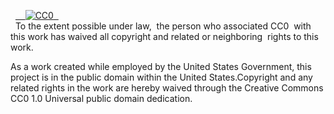 <p xmlns:dct="http://purl.org/dc/terms/">  <a rel="license"     href="http://creativecommons.org/publicdomain/zero/1.0/">    <img src="http://i.creativecommons.org/p/zero/1.0/88x31.png" style="border-style: none;" alt="CC0" />  </a>  <br />  To the extent possible under law,  <span rel="dct:publisher" resource="[_:publisher]">the person who associated CC0</span>  with this work has waived all copyright and related or neighboring  rights to this work.</p>As a work created while employed by the United States Government, this project is in the public domain within the United States.Copyright and any related rights in the work are hereby waived through the Creative Commons CC0 1.0 Universal public domain dedication.

